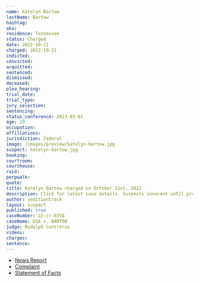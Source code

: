 ```yaml
---
name: Katelyn Bartow
lastName: Bartow
hashtag:
aka:
residence: Tennessee
status: Charged
date: 2022-10-21
charged: 2022-10-21
indicted:
convicted:
acquitted:
sentenced:
dismissed:
deceased:
plea_hearing:
trial_date:
trial_type:
jury_selection:
sentencing:
status_conference: 2023-05-01
age: 29
occupation:
affiliations:
jurisdiction: Federal
image: /images/preview/katelyn-bartow.jpg
suspect: katelyn-bartow.jpg
booking:
courtroom:
courthouse:
raid:
perpwalk:
quote:
title: Katelyn Bartow charged on October 21st, 2022
description: Click for latest case details. Suspects innocent until proven guilty.
author: seditiontrack
layout: suspect
published: true
caseNumber: 22-cr-0358
caseName: USA v. BARTOW
judge: Rudolph Contreras
videos:
charges:
sentence:
---
```

- [News Report](https://www.timesunion.com/news/article/Saratoga-County-woman-s-brother-also-charged-in-17541773.php)
- [Complaint](https://www.justice.gov/usao-dc/case-multi-defendant/file/1547921/download)
- [Statement of Facts](https://www.justice.gov/usao-dc/case-multi-defendant/file/1547926/download)
